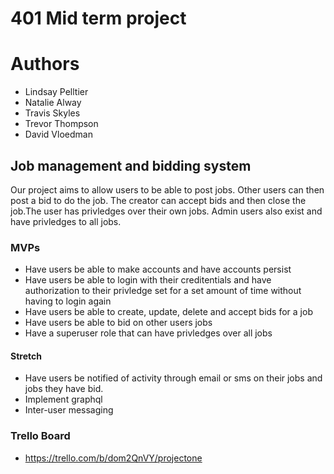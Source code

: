 # 401 Mid term project

# Authors 

- Lindsay Pelltier
- Natalie Alway
- Travis Skyles 
- Trevor Thompson
- David Vloedman

## Job management and bidding system

Our project aims to allow users to be able to post jobs. Other users can then post a bid to do the job.
The creator can accept bids and then close the job.The user has privledges over their own jobs. Admin users 
also exist and have privledges to all jobs.

### MVPs

* Have users be able to make accounts and have accounts persist
* Have users be able to login with their creditentials and have authorization to their privledge set
for a set amount of time without having to login again
* Have users be able to create, update, delete and accept bids for a job
* Have users be able to bid on other users jobs
* Have a superuser role that can have privledges over all jobs

#### Stretch

* Have users be notified of activity through email or sms on their jobs and jobs they have bid.
* Implement graphql 
* Inter-user messaging

### Trello Board

* https://trello.com/b/dom2QnVY/projectone
